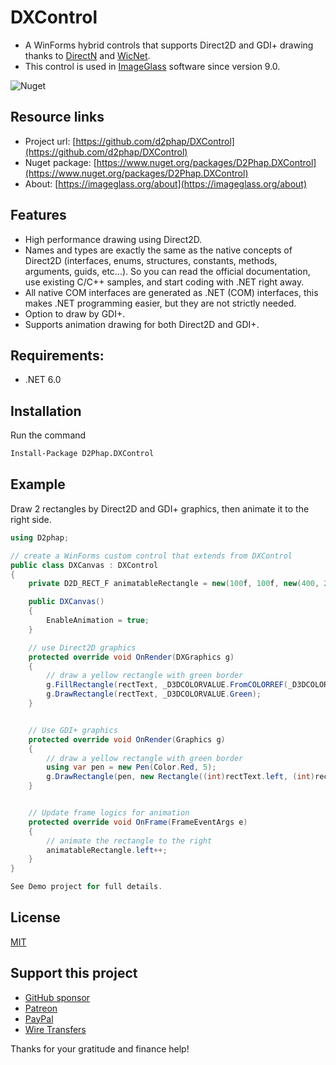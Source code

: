 # DXControl

- A WinForms hybrid controls that supports Direct2D and GDI+ drawing thanks to [DirectN](https://github.com/smourier/DirectN) and [WicNet](https://github.com/smourier/WicNet).
- This control is used in [ImageGlass](https://github.com/d2phap/ImageGlass) software since version 9.0.

![Nuget](https://img.shields.io/nuget/dt/D2Phap.DXControl?color=%2300a8d6&logo=nuget)


## Resource links
- Project url: [https://github.com/d2phap/DXControl](https://github.com/d2phap/DXControl)
- Nuget package: [https://www.nuget.org/packages/D2Phap.DXControl](https://www.nuget.org/packages/D2Phap.DXControl)
- About: [https://imageglass.org/about](https://imageglass.org/about)

## Features
- High performance drawing using Direct2D.
- Names and types are exactly the same as the native concepts of Direct2D (interfaces, enums, structures, constants, methods, arguments, guids, etc...). So you can read the official documentation, use existing C/C++ samples, and start coding with .NET right away.
- All native COM interfaces are generated as .NET (COM) interfaces, this makes .NET programming easier, but they are not strictly needed.
- Option to draw by GDI+.
- Supports animation drawing for both Direct2D and GDI+.

## Requirements:
- .NET 6.0

## Installation
Run the command
```bash
Install-Package D2Phap.DXControl
```


## Example
Draw 2 rectangles by Direct2D and GDI+ graphics, then animate it to the right side.

```cs
using D2phap;

// create a WinForms custom control that extends from DXControl
public class DXCanvas : DXControl
{
    private D2D_RECT_F animatableRectangle = new(100f, 100f, new(400, 200));

    public DXCanvas()
    {
        EnableAnimation = true;
    }

    // use Direct2D graphics
    protected override void OnRender(DXGraphics g)
    {
        // draw a yellow rectangle with green border
        g.FillRectangle(rectText, _D3DCOLORVALUE.FromCOLORREF(_D3DCOLORVALUE.Yellow.Int32Value, 100));
        g.DrawRectangle(rectText, _D3DCOLORVALUE.Green);
    }


    // Use GDI+ graphics
    protected override void OnRender(Graphics g)
    {
        // draw a yellow rectangle with green border
        using var pen = new Pen(Color.Red, 5);
        g.DrawRectangle(pen, new Rectangle((int)rectText.left, (int)rectText.top - 50, (int)rectText.Width, (int)rectText.Height));
    }


    // Update frame logics for animation
    protected override void OnFrame(FrameEventArgs e)
    {
        // animate the rectangle to the right
        animatableRectangle.left++;
    }
}

See Demo project for full details.
```

## License
[MIT](LICENSE)

## Support this project
- [GitHub sponsor](https://github.com/sponsors/d2phap)
- [Patreon](https://www.patreon.com/d2phap)
- [PayPal](https://www.paypal.me/d2phap)
- [Wire Transfers](https://donorbox.org/imageglass)

Thanks for your gratitude and finance help!

